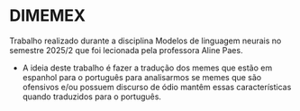 # DIMEMEX
Trabalho realizado durante a disciplina Modelos de linguagem neurais no semestre 2025/2 que foi lecionada pela professora Aline Paes.

- A ideia deste trabalho é fazer a tradução dos memes que estão em espanhol para o português para analisarmos se memes que são ofensivos e/ou possuem discurso de ódio mantêm essas características quando traduzidos para o português.